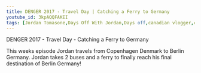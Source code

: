 ```yaml
---
title: DENGER 2017 - Travel Day | Catching a Ferry to Germany
youtube_id: 3kpAQQFAKEI
tags: [Jordan Tomasone,Days Off With Jordan,Days off,canadian vlogger,canadian travel vlogger,inspirational content,adventure lifestyle,DENGER 2017,travel denmark to germany,denmark to germany,travel day,taking a ferry to germany,travel to germany 2017,europe travel vlog,experience a ferry in denmark,travel vlog,2017 travel vlog,berlin vlog,travel to berlin,ferry ride,Gedser,taking a ferry from gedser,ferry ride experience,denmark,germany]
---
```

DENGER 2017 - Travel Day - Catching a Ferry to Germany

This weeks episode Jordan travels from Copenhagen Denmark to Berlin Germany. Jordan takes 2 buses and a ferry to finally reach his final destination of Berlin Germany!
